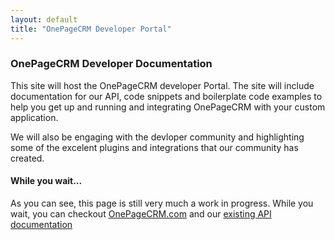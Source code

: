 ```yaml
---
layout: default
title: "OnePageCRM Developer Portal"
---
```


### OnePageCRM Developer Documentation

This site will host the OnePageCRM developer Portal. 
The site will include documentation for our API, code snippets and boilerplate code examples to help you get up and running and integrating OnePageCRM with your custom application.

We will also be engaging with the devloper community and highlighting some of the excelent plugins and integrations that our community has created.

#### While you wait...

As you can see, this page is still very much a work in progress.
While you wait, you can checkout [OnePageCRM.com](http://www.onepagecrm.com "OnePageCRM.com") and our [existing API documentation](http://www.onepagecrm.com/api/api_3.0.html)
